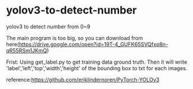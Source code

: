 # yolov3-to-detect-number
yolov3 to detect number from 0~9
 
 The main program is too big, so you can download from here(https://drive.google.com/open?id=19T-4_GUFK65SVQfxp8n-qR55RSm1JKmQ)
 
 Frist: 
   Using get_label.py to get training data ground truth. Then it will write 'label','left','top','width','height' of the bounding box to txt for each images.
 
 
 
 
 
 
 
 
 
 
 
 
 
 reference:https://github.com/eriklindernoren/PyTorch-YOLOv3
